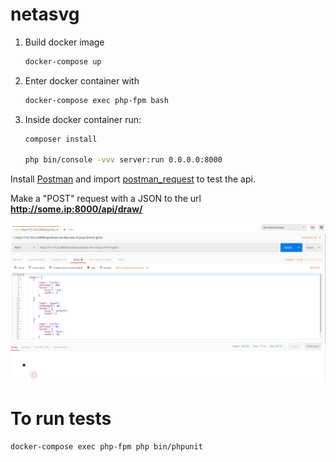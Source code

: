 # netasvg

1. Build docker image
    ```bash
    docker-compose up
    ```

2.  Enter docker container with
    ```bash
    docker-compose exec php-fpm bash
    ```

3. Inside docker container run:
    ```bash
    composer install
    
    php bin/console -vvv server:run 0.0.0.0:8000
    ```
    
Install [Postman](https://www.getpostman.com/) and import [postman_request](./postman_neta_svg.json) to test the api.

Make a "POST" request with a JSON to the url **http://some.ip:8000/api/draw/**

![alt text](./demo.png)


# To run tests
```bash
docker-compose exec php-fpm php bin/phpunit
```